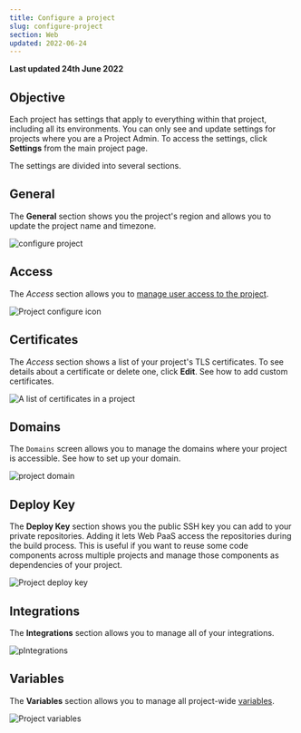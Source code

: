 ```yaml
---
title: Configure a project
slug: configure-project
section: Web
updated: 2022-06-24
---
```


**Last updated 24th June 2022**



## Objective  

Each project has settings that apply to everything within that project, including all its environments.
You can only see and update settings for projects where you are a Project Admin.
To access the settings, click  **Settings** from the main project page.

The settings are divided into several sections.

## General

The **General** section shows you the project's region and allows you to update the project name and timezone.

![configure project](images/settings-general.png "0.7")

## Access

The *Access* section allows you to [manage user access to the project](../../administration-users/#manage-users).

![Project configure icon](images/settings-project-access.png "0.7")

## Certificates

The *Access* section shows a list of your project's TLS certificates.
To see details about a certificate or delete one, click **Edit**.
See how to add custom certificates.

![A list of certificates in a project](images/settings-certificates.png "0.7")

## Domains

The `Domains` screen allows you to manage the domains where your project is accessible.
See how to set up your domain.

![project domain](images/settings-domains.png "0.7")

## Deploy Key

The **Deploy Key** section shows you the public SSH key you can add to your private repositories.
Adding it lets Web PaaS access the repositories during the build process.
This is useful if you want to reuse some code components across multiple projects and manage those components as dependencies of your project.

![Project deploy key](images/settings-deploy-key.png "0.7")

## Integrations

The **Integrations** section allows you to manage all of your integrations.

![pIntegrations](images/settings-integrations.png "0.7")

## Variables

The **Variables** section allows you to manage all project-wide [variables](../../development-variables).

![Project variables](images/settings-variables-project.png "0.7")
